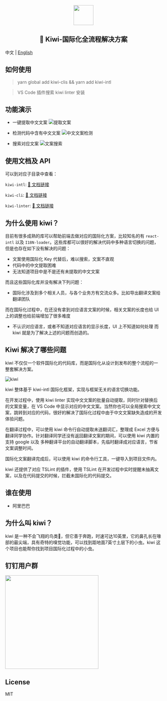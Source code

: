 <div align="center">
  <img src="https://img.alicdn.com/tfs/TB1wHaqyYGYBuNjy0FoXXciBFXa-512-512.svg" height="64">
  <h2>🐤 Kiwi-国际化全流程解决方案</h2>
</div>

中文 | [English](https://github.com/alibaba/kiwi/blob/master/README-en.md)

## 如何使用

> yarn global add kiwi-clis && yarn add kiwi-intl

> VS Code 插件搜索 kiwi linter 安装

## 功能演示

- 一键提取中文文案
![提取文案](https://camo.githubusercontent.com/826598e27116fd0fb0b0931fc60ffbebecaa0075/68747470733a2f2f696d672e616c6963646e2e636f6d2f7466732f5442314559454e66546e49384b4a6a79304666585863646f5658612d313030362d3336382e676966)

- 检测代码中含有中文文案
![中文文案检测](https://camo.githubusercontent.com/8a537d1c20e689087ef6a0035761e3048f820852/68747470733a2f2f696d672e616c6963646e2e636f6d2f7466732f54423143485a527278475942754e6a7930466e585858356c7058612d313038382d3536382e706e67)

- 搜索对应文案
![文案搜索](https://camo.githubusercontent.com/c7385ffa640bcdd8c7e8037abd0e920f4b22e8dd/68747470733a2f2f696d672e616c6963646e2e636f6d2f7466732f544231647a663872704f5742754e6a7930466958585846785658612d313235362d3730302e706e67)

## 使用文档及 API
可以到对应子目录中查看：

`kiwi-intl`: [📝 文档链接](https://github.com/alibaba/kiwi/tree/master/kiwi-intl)

`kiwi-cli`: [📝 文档链接](https://github.com/alibaba/kiwi/tree/master/kiwi-cli)

`kiwi-linter`: [📝 文档链接](https://github.com/alibaba/kiwi/tree/master/kiwi-linter)

## 为什么使用 kiwi？

目前有很多成熟的库可以帮助前端去做对应的国际化方案，比较知名的有 `react-intl` 以及 `I18N-loader`。这些库都可以很好的解决代码中多种语言切换的问题，但是也存在如下没有解决的问题：

- 文案使用国际化 Key 代替后，难以搜索，文案不直观
- 代码中的中文提取困难
- 无法知道项目中是不是还有未提取的中文文案

而且这些国际化库并没有解决下列问题：

- 国际化涉及到多个相关人员，与各个业务方有交流众多。比如导出翻译文案给翻译团队

而在国际化过程中，在还没有拿到对应语言文案的时候，相关文案的长度也给 UI 上的调整也给前端增加了很多难度

- 不认识对应语言，或者不知道对应语言的显示长度，UI 上不知道如何处理
而 kiwi 就是为了解决上述的问题而创造的。

## Kiwi 解决了哪些问题
kiwi 不仅仅一个软件国际化的代码库，而是国际化从设计到发布的整个流程的一整套解决方案。

![kiwi](https://img.alicdn.com/tfs/TB1r_AzCW6qK1RjSZFmXXX0PFXa-1006-722.png)

kiwi 整体基于 kiwi-intl 国际化框架，实现与框架无关的语言切换功能。

在开发过程中，使用 kiwi linter 实现中文文案的批量自动提取，同时针对替换后的文案变量，在 VS Code 中显示对应的中文文案。当然你也可以全局搜索中文文案，跳转到对应的代码，很好的解决了国际化过程中由于中文文案缺失造成的开发体验问题。

在翻译过程中，可以使用 kiwi 命令行自动提取未送翻词汇，整理成 Excel 方便与翻译同学协作。针对翻译同学还没有返回翻译文案的期间，可以使用 kiwi 内置的支持 google 以及 多种翻译平台的自动翻译脚本，先临时翻译成对应语言，节省文案调整时间。

国际化文案翻译完成后，可以使用 kiwi 的命令行工具，一键导入到项目文件内。

kiwi 还提供了对应 TSLint 的插件，使用 TSLint 在开发过程中实时提醒未抽离文案，以及在代码提交的时候，拦截未国际化的代码提交。

## 谁在使用
- 阿里巴巴

## 为什么叫 kiwi？
kiwi 是一种不会飞翔的鸟类🐤，但它善于奔跑，时速可达10英里，它的鼻孔长在喙部的最尖端，具有奇特的嗅觉功能，可以找到距地面7英寸土层下的小虫。kiwi 这个项目也能帮你找到项目国际化过程中的小虫。

## 钉钉用户群

<img src="https://img.alicdn.com/tfs/TB1SKKfNjTpK1RjSZKPXXa3UpXa-1242-1602.jpg" height="300">

## License
MIT
